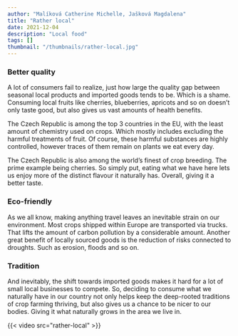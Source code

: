 ```yaml
---
author: "Malíková Catherine Michelle, Jašková Magdalena"
title: "Rather local"
date: 2021-12-04
description: "Local food"
tags: []
thumbnail: "/thumbnails/rather-local.jpg"
---
```


### Better quality
A lot of consumers fail to realize, just how large the quality gap between seasonal local products and imported goods tends to be. Which is a shame. Consuming local fruits like cherries, blueberries, apricots and so on doesn’t only taste good, but also gives us vast amounts of health benefits.

The Czech Republic is among the top 3 countries in the EU, with the least amount of chemistry used on crops. Which mostly includes excluding the harmful treatments of fruit. Of course, these harmful substances are highly controlled, however traces of them remain on plants we eat every day.

The Czech Republic is also among the world’s finest of crop breeding. The prime example being cherries. So simply put, eating what we have here lets us enjoy more of the distinct flavour it naturally has. Overall, giving it a better taste.

### Eco-friendly
As we all know, making anything travel leaves an inevitable strain on our environment. Most crops shipped within Europe are transported via trucks. That lifts the amount of carbon pollution by a considerable amount. Another great benefit of locally sourced goods is the reduction of risks connected to droughts. Such as erosion, floods and so on.

### Tradition
And inevitably, the shift towards imported goods makes it hard for a lot of small local businesses to compete. So, deciding to consume what we naturally have in our country not only helps keep the deep-rooted traditions of crop farming thriving, but also gives us a chance to be nicer to our bodies. Giving it what naturally grows in the area we live in.

{{< video src="rather-local" >}}